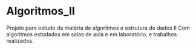 # Algoritmos_II
Projeto para estudo da matéria de algoritmos e estrutura de dados II
Com algoritmos estudados em salas de aula e em laboratório, e trabalhos realizados.